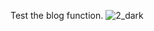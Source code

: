 Test the blog function.
![2_dark](https://github.com/user-attachments/assets/850b94bf-6fdf-4aac-b501-19881a38fd70)
